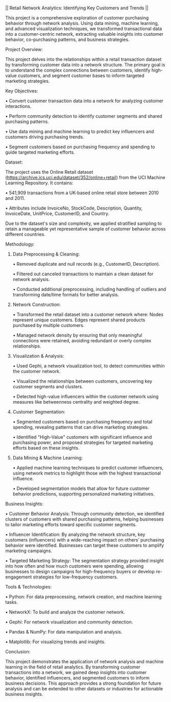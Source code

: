 || Retail Network Analytics: Identifying Key Customers and Trends ||

This project is a comprehensive exploration of customer purchasing behavior through network analysis. Using data mining, machine learning, and advanced visualization techniques, we transformed transactional data into a customer-centric network, extracting valuable insights into customer behavior, co-purchasing patterns, and business strategies.

Project Overview:

This project delves into the relationships within a retail transaction dataset by transforming customer data into a network structure. The primary goal is to understand the complex connections between customers, identify high-value customers, and segment customer bases to inform targeted marketing strategies.

Key Objectives:

•	Convert customer transaction data into a network for analyzing customer interactions.

•	Perform community detection to identify customer segments and shared purchasing patterns.

•	Use data mining and machine learning to predict key influencers and customers driving purchasing trends.

•	Segment customers based on purchasing frequency and spending to guide targeted marketing efforts.

Dataset:

The project uses the Online Retail dataset (https://archive.ics.uci.edu/dataset/352/online+retail) from the UCI Machine Learning Repository. It contains:

•	541,909 transactions from a UK-based online retail store between 2010 and 2011.

•	Attributes include InvoiceNo, StockCode, Description, Quantity, InvoiceDate, UnitPrice, CustomerID, and Country.

Due to the dataset's size and complexity, we applied stratified sampling to retain a manageable yet representative sample of customer behavior across different countries.

Methodology:

1.	Data Preprocessing & Cleaning:
   
    •	Removed duplicate and null records (e.g., CustomerID, Description).
  	
    •	Filtered out canceled transactions to maintain a clean dataset for network analysis.
  	
    •	Conducted additional preprocessing, including handling of outliers and transforming date/time
formats for better analysis.

2.	Network Construction:

    •	Transformed the retail dataset into a customer network where: Nodes represent unique customers. Edges represent shared products purchased by multiple customers.

    •	Managed network density by ensuring that only meaningful connections were retained, avoiding redundant or overly complex relationships.

3.	Visualization & Analysis:

    •	Used Gephi, a network visualization tool, to detect communities within the customer network.
  
    •	Visualized the relationships between customers, uncovering key customer segments and clusters.
  
    •	Detected high-value influencers within the customer network using measures like betweenness centrality and weighted degree.

4.	Customer Segmentation:

    •	Segmented customers based on purchasing frequency and total spending, revealing patterns that can drive marketing strategies.
    
    •	Identified "High-Value" customers with significant influence and purchasing power, and proposed strategies for targeted marketing efforts based on these insights.

5.	Data Mining & Machine Learning:

    •	Applied machine learning techniques to predict customer influencers, using network metrics to highlight those with the highest transactional influence.
    
    •	Developed segmentation models that allow for future customer behavior predictions, supporting personalized marketing initiatives.

Business Insights:

   •	Customer Behavior Analysis: Through community detection, we identified clusters of customers with shared purchasing patterns, helping businesses to tailor marketing efforts toward specific customer segments.
    
   •	Influencer Identification: By analyzing the network structure, key customers (influencers) with a wide-reaching impact on others’ purchasing behavior were identified. Businesses can target these customers to amplify marketing campaigns.
    
   •	Targeted Marketing Strategy: The segmentation strategy provided insight into how often and how much customers were spending, allowing businesses to design campaigns for high-frequency buyers or develop re-engagement strategies for low-frequency customers.

Tools & Technologies:

   •	Python: For data preprocessing, network creation, and machine learning tasks.
  
   •	NetworkX: To build and analyze the customer network.
  
   •	Gephi: For network visualization and community detection.
  
   •	Pandas & NumPy: For data manipulation and analysis.
  
   •	Matplotlib: For visualizing trends and insights.

Conclusion:

This project demonstrates the application of network analysis and machine learning in the field of retail analytics. By transforming customer transactions into a network, we gained deep insights into customer behavior, identified influencers, and segmented customers to inform business decisions. This approach provides a strong foundation for future analysis and can be extended to other datasets or industries for actionable business insights.
